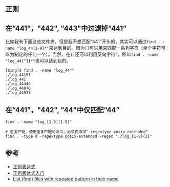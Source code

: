 ## 正则



## 在“441”，"442", "443"中过滤掉“441”

比如我有下面这些文件夹，但是我不想匹配“441”开头的，其实可以通过`find . -name "log_44[2-9]*"`来达到目的。因为`[]`可以用来匹配一系列字符（单个字符可以为制定的任何一个）。当然，在`[]`还可以利用反向字符`^`，所以`find . -name "log_44[^1]*"`也可以达到目的。

```
[bing]$ find . -name "log_44*"
./log_44151
./log_441
./log_44346
./log_44876
./log_44577
```


## 在“441”，"442", "44"中仅匹配“44”


```
find . -name "log_[1-9][1-9]"

# 重复匹配，使用重复匹配的命令，必须要添加“-regextype posix-extended”
find . -type d -regextype posix-extended -regex "./log_[1-9]{2}"
```


## 参考

- [正则表达式](https://math.ecnu.edu.cn/~jypan/Teaching/Linux/Linux08/lect07p_rexp.pdf)
- [正则表达式入门](https://houxiaoxuan.top/2021/02/05/%E6%AD%A3%E5%88%99%E8%A1%A8%E8%BE%BE%E5%BC%8F/)
- [List (find) files with repeated pattern in their name](https://stackoverflow.com/questions/69913982/list-find-files-with-repeated-pattern-in-their-name)